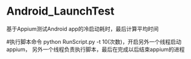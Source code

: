 # Android_LaunchTest
基于Appium测试Android app的冷启动耗时，最后计算平均时间

#执行脚本命令
python RunScript.py -t 10(次数)，开启另外一个线程启动appium，
另外一个线程负责执行脚本，最后在完成以后结束appium的进程





